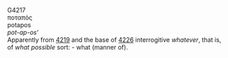 <body>
  <p>G4217<br>  ποταπός  <br> potapos  <br><i>pot-ap-os‘ </i><br>Apparently from <a href="g4219.htm">4219</a> and the base of <a href="g4226.htm">4226</a>  interrogitive <i>whatever</i>, that is, of <i>what</i> <i>possible</i> sort: - what (manner of).<br></p>
 </body>